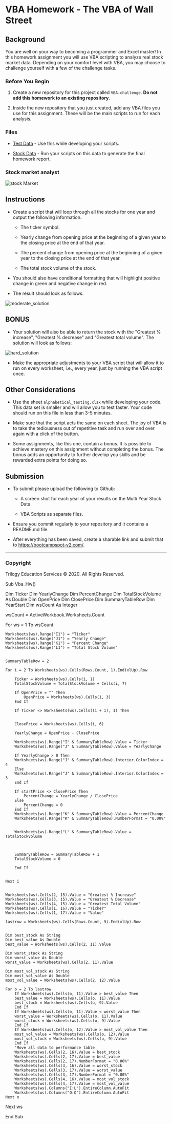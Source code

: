 
# VBA Homework - The VBA of Wall Street

## Background

You are well on your way to becoming a programmer and Excel master! In this homework assignment you will use VBA scripting to analyze real stock market data. Depending on your comfort level with VBA, you may choose to challenge yourself with a few of the challenge tasks.

### Before You Begin

1. Create a new repository for this project called `VBA-challenge`. **Do not add this homework to an existing repository**.

2. Inside the new repository that you just created, add any VBA files you use for this assignment. These will be the main scripts to run for each analysis.

### Files

* [Test Data](Resources/alphabetical_testing.xlsx) - Use this while developing your scripts.

* [Stock Data](Resources/Multiple_year_stock_data.xlsx) - Run your scripts on this data to generate the final homework report.

### Stock market analyst

![stock Market](Images/stockmarket.jpg)

## Instructions

* Create a script that will loop through all the stocks for one year and output the following information.

  * The ticker symbol.

  * Yearly change from opening price at the beginning of a given year to the closing price at the end of that year.

  * The percent change from opening price at the beginning of a given year to the closing price at the end of that year.

  * The total stock volume of the stock.

* You should also have conditional formatting that will highlight positive change in green and negative change in red.

* The result should look as follows.

![moderate_solution](Images/moderate_solution.png)

## BONUS

* Your solution will also be able to return the stock with the "Greatest % increase", "Greatest % decrease" and "Greatest total volume". The solution will look as follows:

![hard_solution](Images/hard_solution.png)

* Make the appropriate adjustments to your VBA script that will allow it to run on every worksheet, i.e., every year, just by running the VBA script once.

## Other Considerations

* Use the sheet `alphabetical_testing.xlsx` while developing your code. This data set is smaller and will allow you to test faster. Your code should run on this file in less than 3-5 minutes.

* Make sure that the script acts the same on each sheet. The joy of VBA is to take the tediousness out of repetitive task and run over and over again with a click of the button.

* Some assignments, like this one, contain a bonus. It is possible to achieve mastery on this assignment without completing the bonus. The bonus adds an opportunity to further develop you skills and be rewarded extra points for doing so.

## Submission

* To submit please upload the following to Github:

  * A screen shot for each year of your results on the Multi Year Stock Data.

  * VBA Scripts as separate files.

* Ensure you commit regularly to your repository and it contains a README.md file.

* After everything has been saved, create a sharable link and submit that to <https://bootcampspot-v2.com/>.

- - -

### Copyright

Trilogy Education Services © 2020. All Rights Reserved.

Sub Vba_Hw()

Dim Ticker
Dim YearlyChange
Dim PercentChange
Dim TotalStockVolume As Double
Dim OpenPrice
Dim ClosePrice
Dim SummaryTableRow
Dim YearStart
Dim wsCount As Integer


wsCount = ActiveWorkbook.Worksheets.Count

For ws = 1 To wsCount

    Worksheets(ws).Range("I1") = "Ticker"
    Worksheets(ws).Range("J1") = "Yearly Change"
    Worksheets(ws).Range("K1") = "Percent Change"
    Worksheets(ws).Range("L1") = "Total Stock Volume"
    

    SummaryTableRow = 2

    For i = 2 To Worksheets(ws).Cells(Rows.Count, 1).End(xlUp).Row

        Ticker = Worksheets(ws).Cells(i, 1)
        TotalStockVolume = TotalStockVolume + Cells(i, 7)

        If OpenPrice = "" Then
            OpenPrice = Worksheets(ws).Cells(i, 3)
        End If
   
        If Ticker <> Worksheets(ws).Cells((i + 1), 1) Then
        
 
        ClosePrice = Worksheets(ws).Cells(i, 6)
 
        YearlyChange = OpenPrice - ClosePrice

        Worksheets(ws).Range("I" & SummaryTableRow).Value = Ticker
        Worksheets(ws).Range("J" & SummaryTableRow).Value = YearlyChange
        
        If YearlyChange > 0 Then
        Worksheets(ws).Range("J" & SummaryTableRow).Interior.ColorIndex = 4
        Else
        Worksheets(ws).Range("J" & SummaryTableRow).Interior.ColorIndex = 3
        End If
        
        If startPrice <> ClosePrice Then
            PercentChange = YearlyChange / ClosePrice
        Else
            PercentChange = 0
        End If
        Worksheets(ws).Range("K" & SummaryTableRow).Value = PercentChange
        Worksheets(ws).Range("K" & SummaryTableRow).NumberFormat = "0.00%"
        
       
        Worksheets(ws).Range("L" & SummaryTableRow).Value = TotalStockVolume
        
       
        
        SummaryTableRow = SummaryTableRow + 1
        TotalStockVolume = 0
        
        End If
        
      
    Next i
  

    Worksheets(ws).Cells(2, 15).Value = "Greatest % Increase"
    Worksheets(ws).Cells(3, 15).Value = "Greatest % Decrease"
    Worksheets(ws).Cells(4, 15).Value = "Greatest Total Volume"
    Worksheets(ws).Cells(1, 16).Value = "Ticker"
    Worksheets(ws).Cells(1, 17).Value = "Value"
    
    lastrow = Worksheets(ws).Cells(Rows.Count, 9).End(xlUp).Row
    

    Dim best_stock As String
    Dim best_value As Double
    best_value = Worksheets(ws).Cells(2, 11).Value
    
    Dim worst_stock As String
    Dim worst_value As Double
    worst_value = Worksheets(ws).Cells(2, 11).Value
    
    Dim most_vol_stock As String
    Dim most_vol_value As Double
    most_vol_value = Worksheets(ws).Cells(2, 12).Value
    
    For o = 2 To lastrow
        If Worksheets(ws).Cells(o, 11).Value > best_value Then
        best_value = Worksheets(ws).Cells(o, 11).Value
        best_stock = Worksheets(ws).Cells(o, 9).Value
        End If
        If Worksheets(ws).Cells(o, 11).Value < worst_value Then
        worst_value = Worksheets(ws).Cells(o, 11).Value
        worst_stock = Worksheets(ws).Cells(o, 9).Value
        End If
        If Worksheets(ws).Cells(o, 12).Value > most_vol_value Then
        most_vol_value = Worksheets(ws).Cells(o, 12).Value
        most_vol_stock = Worksheets(ws).Cells(o, 9).Value
        End If
        'Move all data to performance table
        Worksheets(ws).Cells(2, 16).Value = best_stock
        Worksheets(ws).Cells(2, 17).Value = best_value
        Worksheets(ws).Cells(2, 17).NumberFormat = "0.00%"
        Worksheets(ws).Cells(3, 16).Value = worst_stock
        Worksheets(ws).Cells(3, 17).Value = worst_value
        Worksheets(ws).Cells(3, 17).NumberFormat = "0.00%"
        Worksheets(ws).Cells(4, 16).Value = most_vol_stock
        Worksheets(ws).Cells(4, 17).Value = most_vol_value
        Worksheets(ws).Columns("I:L").EntireColumn.AutoFit
        Worksheets(ws).Columns("O:Q").EntireColumn.AutoFit
    Next o
  
  
Next ws


End Sub
